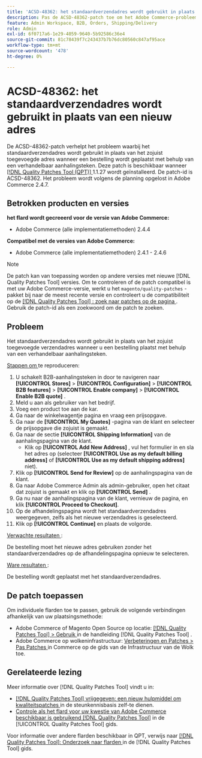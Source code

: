 ```yaml
---
title: 'ACSD-48362: het standaardverzendadres wordt gebruikt in plaats van een nieuw adres.'
description: Pas de ACSD-48362-patch toe om het Adobe Commerce-probleem op te lossen waarbij het standaardverzendadres wordt gebruikt in plaats van een nieuw adres wanneer u een order plaatst met behulp van een verhandelbaar aanhalingsteken.
feature: Admin Workspace, B2B, Orders, Shipping/Delivery
role: Admin
exl-id: 6f0717a6-1e29-4059-9640-5b92586c36e4
source-git-commit: 81c78439f7c243437b7b76dc80560c847af95ace
workflow-type: tm+mt
source-wordcount: '478'
ht-degree: 0%

---
```


# ACSD-48362: het standaardverzendadres wordt gebruikt in plaats van een nieuw adres

De ACSD-48362-patch verhelpt het probleem waarbij het standaardverzendadres wordt gebruikt in plaats van het zojuist toegevoegde adres wanneer een bestelling wordt geplaatst met behulp van een verhandelbaar aanhalingsteken. Deze patch is beschikbaar wanneer [[!DNL Quality Patches Tool (QPT)] ](https://experienceleague.adobe.com/nl/docs/commerce-knowledge-base/kb/announcements/commerce-announcements/magento-quality-patches-released-new-tool-to-self-serve-quality-patches) 1.1.27 wordt geïnstalleerd. De patch-id is ACSD-48362. Het probleem wordt volgens de planning opgelost in Adobe Commerce 2.4.7.

## Betrokken producten en versies

**het flard wordt gecreeerd voor de versie van Adobe Commerce:**

* Adobe Commerce (alle implementatiemethoden) 2.4.4

**Compatibel met de versies van Adobe Commerce:**

* Adobe Commerce (alle implementatiemethoden) 2.4.1 - 2.4.6

>[!NOTE]
>
>De patch kan van toepassing worden op andere versies met nieuwe [!DNL Quality Patches Tool] versies. Om te controleren of de patch compatibel is met uw Adobe Commerce-versie, werkt u het `magento/quality-patches` -pakket bij naar de meest recente versie en controleert u de compatibiliteit op de [[!DNL Quality Patches Tool] : zoek naar patches op de pagina ](https://experienceleague.adobe.com/tools/commerce-quality-patches/index.html?lang=nl-NL) . Gebruik de patch-id als een zoekwoord om de patch te zoeken.

## Probleem

Het standaardverzendadres wordt gebruikt in plaats van het zojuist toegevoegde verzendadres wanneer u een bestelling plaatst met behulp van een verhandelbaar aanhalingsteken.

<u> Stappen om </u> te reproduceren:

1. U schakelt B2B-aanhalingsteken in door te navigeren naar **[!UICONTROL Stores]** > **[!UICONTROL Configuration]** > **[!UICONTROL B2B features]** > **[!UICONTROL Enable company]** > **[!UICONTROL Enable B2B quote]** .
1. Meld u aan als gebruiker van het bedrijf.
1. Voeg een product toe aan de kar.
1. Ga naar de winkelwagentje pagina en vraag een prijsopgave.
1. Ga naar de **[!UICONTROL My Quotes]** -pagina van de klant en selecteer de prijsopgave die zojuist is gemaakt.
1. Ga naar de sectie **[!UICONTROL Shipping Information]** van de aanhalingspagina van de klant.
   * Klik op **[!UICONTROL Add New Address]** , vul het formulier in en sla het adres op (selecteer **[!UICONTROL Use as my default billing address]** of **[!UICONTROL Use as my default shipping address]** niet).
1. Klik op **[!UICONTROL Send for Review]** op de aanhalingspagina van de klant.
1. Ga naar Adobe Commerce Admin als admin-gebruiker, open het citaat dat zojuist is gemaakt en klik op **[!UICONTROL Send]** .
1. Ga nu naar de aanhalingspagina van de klant, vernieuw de pagina, en klik **[!UICONTROL Proceed to Checkout]**.
1. Op de afhandelingspagina wordt het standaardverzendadres weergegeven, zelfs als het nieuwe verzendadres is geselecteerd.
1. Klik op **[!UICONTROL Continue]** en plaats de volgorde.

<u> Verwachte resultaten </u>:

De bestelling moet het nieuwe adres gebruiken zonder het standaardverzendadres op de afhandelingspagina opnieuw te selecteren.

<u> Ware resultaten </u>:

De bestelling wordt geplaatst met het standaardverzendadres.

## De patch toepassen

Om individuele flarden toe te passen, gebruik de volgende verbindingen afhankelijk van uw plaatsingsmethode:

* Adobe Commerce of Magento Open Source op locatie: [[!DNL Quality Patches Tool]  > Gebruik ](/help/tools/quality-patches-tool/usage.md) in de handleiding [!DNL Quality Patches Tool] .
* Adobe Commerce op wolkeninfrastructuur: [ Verbeteringen en Patches > Pas Patches ](https://experienceleague.adobe.com/docs/commerce-cloud-service/user-guide/develop/upgrade/apply-patches.html?lang=nl-NL) in Commerce op de gids van de Infrastructuur van de Wolk toe. 

## Gerelateerde lezing

Meer informatie over [!DNL Quality Patches Tool] vindt u in:

* [[!DNL Quality Patches Tool]  vrijgegeven: een nieuw hulpmiddel om kwaliteitspatches ](https://experienceleague.adobe.com/nl/docs/commerce-knowledge-base/kb/announcements/commerce-announcements/magento-quality-patches-released-new-tool-to-self-serve-quality-patches) in de steunkennisbasis zelf-te dienen.
* [ Controle als het flard voor uw kwestie van Adobe Commerce beschikbaar is gebruikend  [!DNL Quality Patches Tool]](/help/tools/quality-patches-tool/patches-available-in-qpt/check-patch-for-magento-issue-with-magento-quality-patches.md) in de [!UICONTROL Quality Patches Tool] gids.


Voor informatie over andere flarden beschikbaar in QPT, verwijs naar [[!DNL Quality Patches Tool]: Onderzoek naar flarden ](https://experienceleague.adobe.com/tools/commerce-quality-patches/index.html?lang=nl-NL) in de [!DNL Quality Patches Tool] gids.
